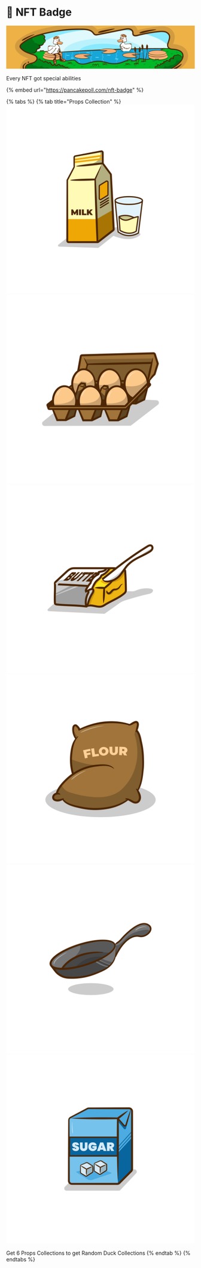 # 🌅 NFT Badge

![](../.gitbook/assets/PANCAKEPOLL-BANNER-1120x256px.png)

Every NFT got special abilities

{% embed url="https://pancakepoll.com/nft-badge" %}

{% tabs %}
{% tab title="Props Collection" %}
![Milk](../.gitbook/assets/MILK.svg) ![Egg](../.gitbook/assets/EGGS.svg) ![Butter](../.gitbook/assets/BUTTER.svg) ![Flour](../.gitbook/assets/FLOUR.svg) ![Pan](../.gitbook/assets/PAN.svg) ![Sugar](../.gitbook/assets/SUGAR.svg)

Get 6 Props Collections to get Random Duck Collections
{% endtab %}
{% endtabs %}

